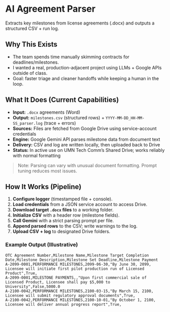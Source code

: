 # AI Agreement Parser
Extracts key milestones from license agreements (.docx) and outputs a structured CSV + run log.

## Why This Exists
- The team spends time manually skimming contracts for deadlines/milestones.
- I wanted a real, production-adjacent project using LLMs + Google APIs outside of class.
- Goal: faster triage and cleaner handoffs while keeping a human in the loop.

## What It Does (Current Capabilities)
- **Input:** `.docx` agreements (Word)
- **Output:** `milestones.csv` (structured rows) + `YYYY-MM-DD_HH-MM-SS_parser.log` (trace + errors)
- **Sources:** Files are fetched from Google Drive using service-account credentials
- **Engine:** Google Gemini API parses milestone data from document text
- **Delivery:** CSV and log are written locally, then uploaded back to Drive
- **Status:** In active use on UMN Tech Comm’s Shared Drive; works reliably with normal formatting

> Note: Parsing can vary with unusual document formatting. Prompt tuning reduces most issues.

## How It Works (Pipeline)
1. **Configure logger** (timestamped file + console).
2. **Load credentials** from a JSON service account to access Drive.
3. **Download target `.docx` files** to a working folder.
4. **Initialize CSV** with a header row (milestone fields).
5. **Call Gemini** with a strict parsing prompt per file.
6. **Append parsed rows** to the CSV; write warnings to the log.
7. **Upload CSV + log** to designated Drive folders.

### Example Output (Illustrative)
```csv
OTC Agreement Number,Milestone Name,Milestone Target Completion Date,Milestone Description,Milestone Set Deadline,Milestone Payment
A-2099-0001,PERFORMANCE MILESTONES,2099-06-30,"By June 30, 2099, Licensee will initiate first pilot production run of Licensed Product",True,
A-2099-0001,MILESTONE PAYMENTS,,"Upon first commercial sale of Licensed Product, Licensee shall pay $5,000 to University",False,5000.0
A-2100-0042,PERFORMANCE MILESTONES,2100-03-15,"By March 15, 2100, Licensee will submit regulatory approval documents",True,
A-2100-0042,PERFORMANCE MILESTONES,2100-10-01,"By October 1, 2100, Licensee will deliver annual progress report",True,
